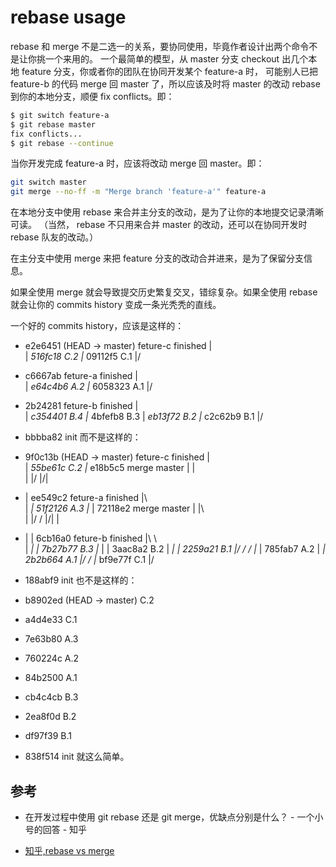 # rebase usage

rebase 和 merge 不是二选一的关系，要协同使用，毕竟作者设计出两个命令不是让你挑一个来用的。
一个最简单的模型，从 master 分支 checkout 出几个本地 feature 分支，你或者你的团队在协同开发某个 feature-a 时，
可能别人已把 feature-b 的代码 merge 回 master 了，所以应该及时将 master 的改动 rebase 到你的本地分支，顺便 fix conflicts。即：

```sh
$ git switch feature-a
$ git rebase master
fix conflicts...
$ git rebase --continue
```

当你开发完成 feature-a 时，应该将改动 merge 回 master。即：

```sh
git switch master
git merge --no-ff -m "Merge branch 'feature-a'" feature-a
```

在本地分支中使用 rebase 来合并主分支的改动，是为了让你的本地提交记录清晰可读。
（当然， rebase 不只用来合并 master 的改动，还可以在协同开发时 rebase 队友的改动。）

在主分支中使用 merge 来把 feature 分支的改动合并进来，是为了保留分支信息。

如果全使用 merge 就会导致提交历史繁复交叉，错综复杂。如果全使用 rebase 就会让你的 commits history 变成一条光秃秃的直线。

一个好的 commits history，应该是这样的：

* e2e6451 (HEAD -> master) feture-c finished
|\
| *516fc18 C.2
|* 09112f5 C.1
|/
* c6667ab feture-a finished
|\
| *e64c4b6 A.2
|* 6058323 A.1
|/
* 2b24281 feture-b finished
|\
| *c354401 B.4
|* 4bfefb8 B.3
| *eb13f72 B.2
|* c2c62b9 B.1
|/
* bbbba82 init
而不是这样的：

* 9f0c13b (HEAD -> master) feture-c finished
|\
| *55be61c C.2
|*   e18b5c5 merge master
| |\
| |/
|/|
* |   ee549c2 feture-a finished
|\ \
| *| 51f2126 A.3
|* |   72118e2 merge master
| |\ \
| |/ /
|/| |
* | |   6cb16a0 feture-b finished
|\ \ \
| *| | 7b27b77 B.3
|* | | 3aac8a2 B.2
| *| | 2259a21 B.1
|/ / /
|* | 785fab7 A.2
| *| 2b2b664 A.1
|/ /
|* bf9e77f C.1
|/
* 188abf9 init
也不是这样的：

* b8902ed (HEAD -> master) C.2
* a4d4e33 C.1
* 7e63b80 A.3
* 760224c A.2
* 84b2500 A.1
* cb4c4cb B.3
* 2ea8f0d B.2
* df97f39 B.1
* 838f514 init
就这么简单。

## 参考

* 在开发过程中使用 git rebase 还是 git merge，优缺点分别是什么？ - 一个小号的回答 - 知乎
- [知乎,rebase vs merge](https://www.zhihu.com/question/36509119/answer/1990894567)
